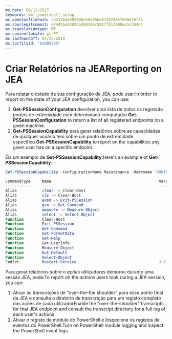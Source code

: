 ```yaml
---
ms.date: 06/12/2017
keywords: wmf,powershell,setup
ms.openlocfilehash: cd3338ae305896e282056a871974e5f899ef6ff5
ms.sourcegitcommit: e7445ba8203da304286c591ff513900ad1c244a4
ms.translationtype: MT
ms.contentlocale: pt-PT
ms.lasthandoff: 04/23/2019
ms.locfileid: "62085265"
---
```

# <a name="reporting-on-jea"></a><span data-ttu-id="3f14b-102">Criar Relatórios na JEA</span><span class="sxs-lookup"><span data-stu-id="3f14b-102">Reporting on JEA</span></span>

<span data-ttu-id="3f14b-103">Para relatar o estado da sua configuração de JEA, pode usar:</span><span class="sxs-lookup"><span data-stu-id="3f14b-103">In order to report on the state of your JEA configuration, you can use:</span></span>

1. <span data-ttu-id="3f14b-104">**Get-PSSessionConfiguration** devolver uma lista de todos os registado pontos de extremidade num determinado computador.</span><span class="sxs-lookup"><span data-stu-id="3f14b-104">**Get-PSSessionConfiguration** to return a list of all registered endpoints on a given machine.</span></span>
2. <span data-ttu-id="3f14b-105">**Get-PSSessionCapability** para gerar relatórios sobre as capacidades de qualquer usuário tem sobre um ponto de extremidade específico.</span><span class="sxs-lookup"><span data-stu-id="3f14b-105">**Get-PSSessionCapability** to report on the capabilities any given user has on a specific endpoint.</span></span>

<span data-ttu-id="3f14b-106">Eis um exemplo de **Get-PSSessionCapability**:</span><span class="sxs-lookup"><span data-stu-id="3f14b-106">Here's an example of **Get-PSSessionCapability**:</span></span>

```powershell
Get-PSSessionCapability -ConfigurationName Maintenance -Username "CONTOSO\JohnDoe"

CommandType     Name                                               Version    Source
-----------     ----                                               -------    ------
Alias           clear -> Clear-Host
Alias           cls -> Clear-Host
Alias           exsn -> Exit-PSSession
Alias           gcm -> Get-Command
Alias           measure -> Measure-Object
Alias           select -> Select-Object
Function        Clear-Host
Function        Exit-PSSession
Function        Get-Command
Function        Get-FormatData
Function        Get-Help
Function        Get-UserInfo
Function        Measure-Object
Function        Out-Default
Function        Select-Object
Cmdlet          Restart-Service                                    3.0.0.0 Microsof...
```

<span data-ttu-id="3f14b-107">Para gerar relatórios sobre o _ações_ utilizadores demorou durante uma sessão JEA, pode:</span><span class="sxs-lookup"><span data-stu-id="3f14b-107">To report on the _actions_ users took during a JEA session, you can:</span></span>

1. <span data-ttu-id="3f14b-108">Ativar as transcrições de "over-the-the shoulder" para esse ponto final da JEA e consulte o diretório de transcrição para um registo completo das ações de cada utilizador</span><span class="sxs-lookup"><span data-stu-id="3f14b-108">Enable the "over-the-shoulder" transcripts for that JEA endpoint and consult the transcript directory for a full log of each user's actions</span></span>
2. <span data-ttu-id="3f14b-109">Ativar o registo de módulo do PowerShell e Inspecione os registos de eventos do PowerShell.</span><span class="sxs-lookup"><span data-stu-id="3f14b-109">Turn on PowerShell module logging and inspect the PowerShell event logs.</span></span>